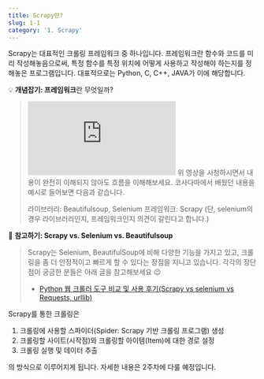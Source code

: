 ```yaml
---
title: Scrapy란?
slug: 1-1
category: '1. Scrapy'
---
```


Scrapy는 대표적인 크롤링 프레임워크 중 하나입니다. 프레임워크란 함수와 코드를 미리 작성해놓음으로써, 특정 함수를 특정 위치에 어떻게 사용하고 작성해야 하는지를 정해놓은 프로그램입니다. 대표적으로는 Python, C, C++, JAVA가 이에 해당합니다.

💡 **개념잡기: 프레임워크**란 무엇일까?
> <iframe class="w-full" style="aspect-ratio: 16 / 9;" src="https://www.youtube.com/embed/t9ccIykXTCM" title="YouTube video player" frameborder="0" allow="accelerometer; autoplay; clipboard-write; encrypted-media; gyroscope; picture-in-picture" allowfullscreen></iframe>
> 위 영상을 시청하시면서 내용이 완전히 이해되지 않아도 흐름을 이해해보세요. 코사다마에서 배웠던 내용을 예시로 들어보면 다음과 같습니다.
>
> 라이브러리: Beautifulsoup, Selenium
> 프레임워크: Scrapy
> (단, selenium의 경우 라이브러리인지, 프레임워크인지 의견이 갈린다고 합니다.)
> 

📖 **참고하기: Scrapy vs. Selenium vs. Beautifulsoup**
> Scrapy는 Selenium, BeautifulSoup에 비해 다양한 기능을 가지고 있고, 크롤링을 좀 더 안정적이고 빠르게 할 수 있다는 장점을 지니고 있습니다.
> 각각의 장단점이 궁금한 분들은 아래 글을 참고해보세요 😉
>
> - [Python 웹 크롤러 도구 비교 및 사용 후기(Scrapy vs selenium vs Requests, urllib)](https://keyhyuk-kim.medium.com/python-%EC%9B%B9-%ED%81%AC%EB%A1%A4%EB%9F%AC-%EB%8F%84%EA%B5%AC-%EB%B9%84%EA%B5%90-%EB%B0%8F-%EC%82%AC%EC%9A%A9-%ED%9B%84%EA%B8%B0-scrapy-vs-selenium-vs-requests-urllib-6483041ca1ba)


Scrapy를 통한 크롤링은

1. 크롤링에 사용할 스파이더(Spider: Scrapy 기반 크롤링 프로그램) 생성
2. 크롤링할 사이트(시작점)와 크롤링할 아이템(Item)에 대한 경로 설정
3. 크롤링 실행 및 데이터 추출

의 방식으로 이루어지게 됩니다. 자세한 내용은 2주차에 다룰 예정입니다.
